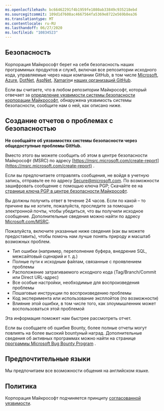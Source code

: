 ```yaml
---
ms.openlocfilehash: bc66462291f4b1959fe1080ab33849c935218ebd
ms.sourcegitcommit: 109d1d7608ac4667564fa5369e8722e569b8ea36
ms.translationtype: MT
ms.contentlocale: ru-RU
ms.lasthandoff: 06/27/2020
ms.locfileid: "10834523"
---
```

<!-- BEGIN MICROSOFT SECURITY.MD V0.0.5 BLOCK -->

##  <a name="security"></a>Безопасность

Корпорация Майкрософт берет на себя безопасность наших программных продуктов и служб, включая все репозитории исходного кода, управляемые через наши компании GitHub, в том числе [Microsoft](https://github.com/Microsoft), [Azure](https://github.com/Azure), [DotNet](https://github.com/dotnet), [AspNet](https://github.com/aspnet), [Xamarin](https://github.com/xamarin)и [наших организаций GitHub](https://opensource.microsoft.com/).

Если вы считаете, что в любом репозитории Майкрософт, который отвечает за [определение уязвимости системы безопасности корпорации Майкрософт](https://docs.microsoft.com/en-us/previous-versions/tn-archive/cc751383(v=technet.10)), обнаружена уязвимость системы безопасности, сообщите нам о ней, как описано ниже.

##  <a name="reporting-security-issues"></a>Создание отчетов о проблемах с безопасностью

**Не сообщайте об уязвимостях системы безопасности через общедоступные проблемы GitHub.**

Вместо этого вы можете сообщить об этом в центре безопасности Майкрософт (MSRC) по адресу [https://msrc.microsoft.com/create-report](https://msrc.microsoft.com/create-report) .

Если вы предпочитаете отправлять сообщения, не войдя в учетную запись, отправьте ее по адресу [Secure@microsoft.com](mailto:secure@microsoft.com).  По возможности зашифровать сообщение с помощью ключа PGP; Скачайте ее на [странице ключа PGP в центре безопасности Майкрософт](https://www.microsoft.com/en-us/msrc/pgp-key-msrc).

Вы должны получить ответ в течение 24 часов. Если по какой – то причине вы не хотите, пожалуйста, проследите за помощью электронной почты, чтобы убедиться, что вы получили исходное сообщение. Дополнительные сведения можно найти по адресу [Microsoft.com/MSRC](https://www.microsoft.com/msrc). 

Пожалуйста, включите указанные ниже сведения (как вы можете предоставить), чтобы помочь нам лучше понять природу и масштаб возможных проблем.

  * Тип ошибки (например, переполнение буфера, внедрение SQL, межсайтовый сценарий и т. д.)
  * Полные пути к исходным файлам, связанные с проявлением проблемы
  * Расположение затрагиваемого исходного кода (Tag/Branch/Commit или Direct URL-адрес)
  * Все особые настройки, необходимые для воспроизведения проблемы
  * Пошаговые инструкции по воспроизведению проблемы
  * Код эксперимента или использование эксплойтов (по возможности)
  * Влияние этой ошибки, в том числе того, как злоумышленник может воспользоваться этой проблемой

Эта информация поможет нам быстрее рассмотреть отчет.

Если вы сообщаете об ошибке Bounty, более полные отчеты могут повлиять на более высокий bountyный наград. Дополнительные сведения об активных программах можно найти на странице [программы Microsoft Bug Bounty Program](https://microsoft.com/msrc/bounty) .

##  <a name="preferred-languages"></a>Предпочтительные языки

Мы предпочитаем все возможности общения на английском языке.

##  <a name="policy"></a>Политика

Корпорация Майкрософт подчиняется принципу [согласованной уязвимости](https://www.microsoft.com/en-us/msrc/cvd).

<!-- END MICROSOFT SECURITY.MD BLOCK -->